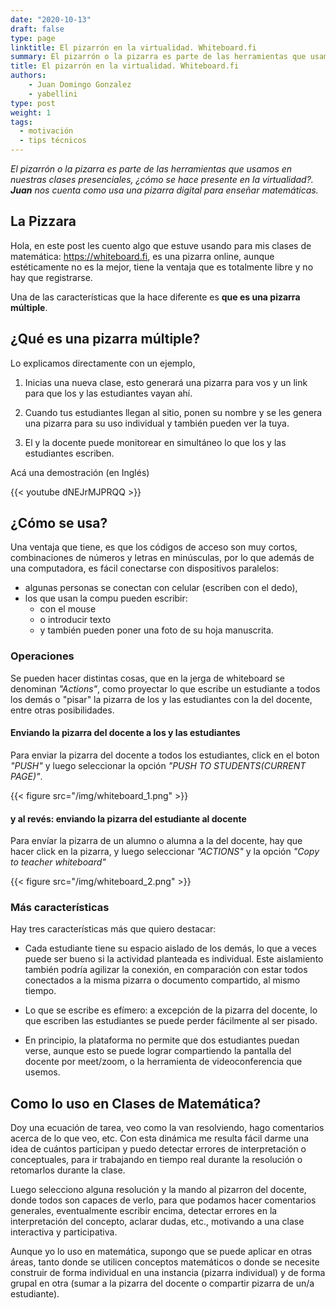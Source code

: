 ```yaml
---
date: "2020-10-13"
draft: false
type: page
linktitle: El pizarrón en la virtualidad. Whiteboard.fi
summary: El pizarrón o la pizarra es parte de las herramientas que usamos en nuestras clases presenciales, ¿cómo se hace presente en la virtualidad?, Juan nos cuenta como usa una pizarra digital para enseñar matemáticas.
title: El pizarrón en la virtualidad. Whiteboard.fi
authors: 
    - Juan Domingo Gonzalez
    - yabellini
type: post
weight: 1
tags: 
  - motivación
  - tips técnicos 
---
```


_El pizarrón o la pizarra es parte de las herramientas que usamos en nuestras clases presenciales, ¿cómo se hace presente en la virtualidad?. **Juan** nos cuenta como usa una pizarra digital para enseñar matemáticas._

## La Pizzara

Hola, en este post les cuento algo que estuve usando para mis clases de matemática: https://whiteboard.fi, es una pizarra online, aunque estéticamente no es la mejor, tiene la ventaja que es totalmente libre y no hay que registrarse.

Una de las características que la hace diferente es **que es una pizarra múltiple**.

## ¿Qué es una pizarra múltiple?

Lo explicamos directamente con un ejemplo, 

1. Inicias una nueva clase, esto generará una pizarra para vos y un link para que los y las estudiantes vayan ahí.

2. Cuando tus estudiantes llegan al sitio, ponen su nombre y se les genera una pizarra para su uso individual y también pueden ver la tuya.

3. El y la docente puede monitorear en simultáneo lo que los y las estudiantes escriben.

Acá una demostración (en Inglés)


{{< youtube dNEJrMJPRQQ >}}


## ¿Cómo se usa?

Una ventaja que tiene, es que los códigos de acceso son muy cortos, combinaciones de números y letras en minúsculas, por lo que además de una computadora, es fácil conectarse con dispositivos paralelos: 
* algunas personas se conectan con celular (escriben con el dedo), 
* los que usan la compu pueden escribir:
    *  con el mouse
    * o introducir texto 
    * y también pueden poner una foto de su hoja manuscrita. 

### Operaciones

Se pueden hacer distintas cosas, que en la jerga de whiteboard se denominan _"Actions"_, como proyectar lo que escribe un estudiante a todos los demás o "pisar" la pizarra de los y las estudiantes con la del docente, entre otras posibilidades.

#### Enviando la pizarra del docente a los y las estudiantes 

Para enviar la pizarra del docente a todos los estudiantes, click en el boton _"PUSH"_ y luego seleccionar la opción _"PUSH TO STUDENTS(CURRENT PAGE)"_.

{{< figure src="/img/whiteboard_1.png" >}}

#### y al revés: enviando la pizarra del estudiante al docente 

Para envíar la pizarra de un alumno o alumna a la del docente, hay que hacer click en la pizarra, y luego seleccionar _"ACTIONS"_ y la opción _"Copy to teacher whiteboard"_ 

{{< figure src="/img/whiteboard_2.png" >}}

### Más características

Hay tres características más que quiero destacar:

* Cada estudiante tiene su espacio aislado de los demás, lo que a veces puede ser bueno si la actividad planteada es individual. Este aislamiento también podría agilizar la conexión, en comparación con estar todos conectados a la misma pizarra o documento compartido, al mismo tiempo.

* Lo que se escribe es efímero: a excepción de la pizarra del docente, lo que escriben las estudiantes se puede perder fácilmente al ser pisado.  

* En principio, la plataforma no permite que dos estudiantes puedan verse, aunque esto se puede lograr compartiendo la pantalla del docente por meet/zoom, o la herramienta de videoconferencia que usemos.


## Como lo uso en Clases de Matemática?

Doy una ecuación de tarea, veo como la van resolviendo, hago comentarios acerca de lo que veo, etc. Con esta dinámica me resulta fácil darme una idea de cuántos participan y puedo detectar errores de interpretación o conceptuales, para ir trabajando en tiempo real durante la resolución o retomarlos durante la clase.

Luego selecciono alguna resolución y la mando al pizarron del docente, donde todos son capaces de verlo, para que podamos hacer comentarios generales, eventualmente escribir encima, detectar errores en la interpretación del concepto, aclarar dudas, etc., motivando a una clase interactiva y participativa.
 
Aunque yo lo uso en matemática, supongo que se puede aplicar en otras áreas, tanto donde se utilicen conceptos matemáticos o donde se necesite construir de forma individual en una instancia (pizarra individual) y de forma grupal en otra (sumar a la pizarra del docente o compartir pizarra de un/a estudiante).
